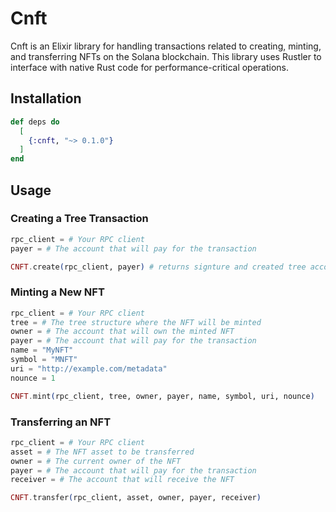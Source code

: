 # Cnft

Cnft is an Elixir library for handling transactions related to creating, minting, and transferring NFTs on the Solana blockchain. This library uses Rustler to interface with native Rust code for performance-critical operations.

## Installation

```elixir
def deps do
  [
    {:cnft, "~> 0.1.0"}
  ]
end
```

## Usage

### Creating a Tree Transaction

```elixir
rpc_client = # Your RPC client
payer = # The account that will pay for the transaction

CNFT.create(rpc_client, payer) # returns signture and created tree account address
```

### Minting a New NFT

```elixir
rpc_client = # Your RPC client
tree = # The tree structure where the NFT will be minted
owner = # The account that will own the minted NFT
payer = # The account that will pay for the transaction
name = "MyNFT"
symbol = "MNFT"
uri = "http://example.com/metadata"
nounce = 1

CNFT.mint(rpc_client, tree, owner, payer, name, symbol, uri, nounce)
```

### Transferring an NFT

```elixir
rpc_client = # Your RPC client
asset = # The NFT asset to be transferred
owner = # The current owner of the NFT
payer = # The account that will pay for the transaction
receiver = # The account that will receive the NFT

CNFT.transfer(rpc_client, asset, owner, payer, receiver)
```
